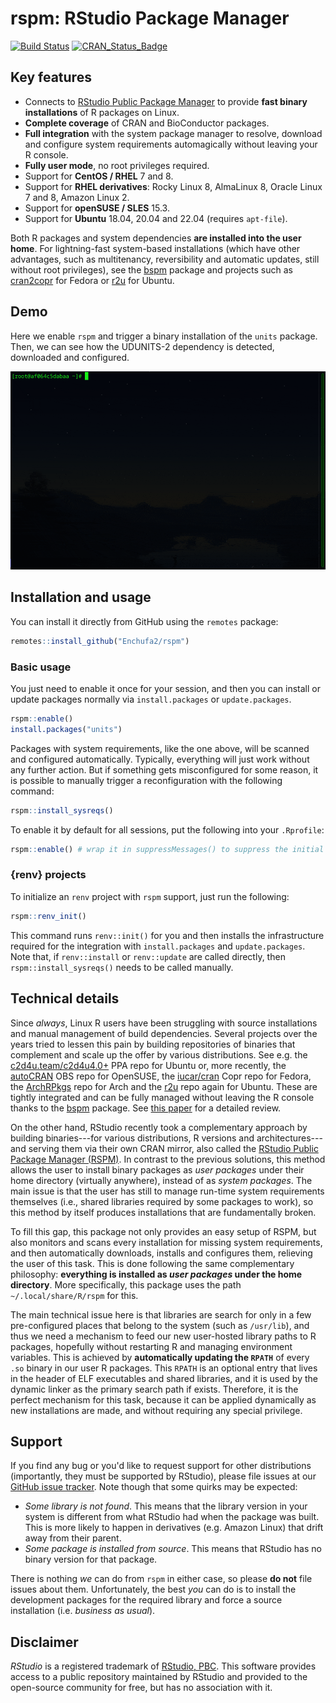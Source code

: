 # rspm: RStudio Package Manager

<!-- badges: start -->
[![Build Status](https://github.com/Enchufa2/rspm/workflows/build/badge.svg)](https://github.com/Enchufa2/rspm/actions)
[![CRAN\_Status\_Badge](https://www.r-pkg.org/badges/version/rspm)](https://cran.r-project.org/package=rspm)
<!-- badges: end -->

## Key features

- Connects to [RStudio Public Package Manager](https://packagemanager.rstudio.com/)
  to provide **fast binary installations** of R packages on Linux.
- **Complete coverage** of CRAN and BioConductor packages. 
- **Full integration** with the system package manager to resolve, download and
  configure system requirements automagically without leaving your R console.
- **Fully user mode**, no root privileges required.
- Support for **CentOS / RHEL** 7 and 8.
- Support for **RHEL derivatives**:
  Rocky Linux 8, AlmaLinux 8, Oracle Linux 7 and 8, Amazon Linux 2.
- Support for **openSUSE / SLES** 15.3.
- Support for **Ubuntu** 18.04, 20.04 and 22.04 (requires `apt-file`).

Both R packages and system dependencies **are installed into the user home**.
For lightning-fast system-based installations (which have other advantages,
such as multitenancy, reversibility and automatic updates, still without root
privileges), see the [bspm](https://enchufa2.github.io/bspm) package and
projects such as [cran2copr](https://github.com/Enchufa2/cran2copr) for Fedora
or [r2u](https://github.com/eddelbuettel/r2u) for Ubuntu.

## Demo

Here we enable `rspm` and trigger a binary installation of the `units` package.
Then, we can see how the UDUNITS-2 dependency is detected, downloaded and
configured.

![](https://github.com/Enchufa2/rspm/blob/main/docs/assets/rspm_units.gif?raw=true)

## Installation and usage

You can install it directly from GitHub using the `remotes` package:

```r
remotes::install_github("Enchufa2/rspm")
```

### Basic usage

You just need to enable it once for your session, and then you can install or
update packages normally via `install.packages` or `update.packages`.

```r
rspm::enable()
install.packages("units")
```

Packages with system requirements, like the one above, will be scanned and
configured automatically. Typically, everything will just work without any
further action. But if something gets misconfigured for some reason, it is
possible to manually trigger a reconfiguration with the following command:

```r
rspm::install_sysreqs()
```

To enable it by default for all sessions, put the following into your `.Rprofile`:

```r
rspm::enable() # wrap it in suppressMessages() to suppress the initial message
```

### {renv} projects

To initialize an `renv` project with `rspm` support, just run the following:

```r
rspm::renv_init()
```

This command runs `renv::init()` for you and then installs the infrastructure
required for the integration with `install.packages` and `update.packages`.
Note that, if `renv::install` or `renv::update` are called directly, then
`rspm::install_sysreqs()` needs to be called manually.

## Technical details

Since _always_, Linux R users have been struggling with source installations and
manual management of build dependencies. Several projects over the years tried
to lessen this pain by building repositories of binaries that complement and
scale up the offer by various distributions. See e.g. the
[c2d4u.team/c2d4u4.0+](https://launchpad.net/~c2d4u.team/+archive/ubuntu/c2d4u4.0+)
PPA repo for Ubuntu or, more recently, the
[autoCRAN](https://build.opensuse.org/project/show/devel:languages:R:autoCRAN)
OBS repo for OpenSUSE, the 
[iucar/cran](https://copr.fedorainfracloud.org/coprs/iucar/cran/) Copr repo for
Fedora, the [ArchRPkgs](https://github.com/dvdesolve/ArchRPkgs) repo for Arch
and the [r2u](https://github.com/eddelbuettel/r2u) repo again for Ubuntu.
These are tightly integrated and can be fully managed without leaving the R
console thanks to the [bspm](https://enchufa2.github.io/bspm) package.
See [this paper](https://arxiv.org/abs/2103.08069) for a detailed review.

On the other hand, RStudio recently took a complementary approach by building
binaries---for various distributions, R versions and architectures---and serving
them via their own CRAN mirror, also called the
[RStudio Public Package Manager (RSPM)](https://packagemanager.rstudio.com/).
In contrast to the previous solutions, this method allows the user to install
binary packages as _user packages_ under their home directory (virtually
anywhere), instead of as _system packages_. The main issue is that the user has
still to manage run-time system requirements themselves (i.e., shared libraries
required by some packages to work), so this method by itself produces
installations that are fundamentally broken.

To fill this gap, this package not only provides an easy setup of RSPM, but also
monitors and scans every installation for missing system requirements, and then
automatically downloads, installs and configures them, relieving the user of
this task. This is done following the same complementary philosophy:
**everything is installed as _user packages_ under the home directory**. More
specifically, this package uses the path `~/.local/share/R/rspm` for this.

The main technical issue here is that libraries are search for only in a few
pre-configured places that belong to the system (such as `/usr/lib`), and thus
we need a mechanism to feed our new user-hosted library paths to R packages,
hopefully without restarting R and managing environment variables. This is
achieved by **automatically updating the `RPATH`** of every `.so` binary in our
user R packages. This `RPATH` is an optional entry that lives in the header
of ELF executables and shared libraries, and it is used by the dynamic linker
as the primary search path if exists. Therefore, it is the perfect mechanism
for this task, because it can be applied dynamically as new installations are
made, and without requiring any special privilege.

## Support

If you find any bug or you'd like to request support for other distributions
(importantly, they must be supported by RStudio), please file issues at our
[GitHub issue tracker](https://github.com/Enchufa2/rspm/issues).
Note though that some quirks may be expected:

- _Some library is not found_. This means that the library version in your
  system is different from what RStudio had when the package was built. This is
  more likely to happen in derivatives (e.g. Amazon Linux) that drift away from
  their parent.
- _Some package is installed from source_. This means that RStudio has no
  binary version for that package.

There is nothing _we_ can do from `rspm` in either case, so please **do not**
file issues about them. Unfortunately, the best _you_ can do is to install the
development packages for the required library and force a source installation
(i.e. _business as usual_).

## Disclaimer

_RStudio_ is a registered trademark of [RStudio, PBC](https://www.rstudio.com/).
This software provides access to a public repository maintained by RStudio and
provided to the open-source community for free, but has no association with it.
